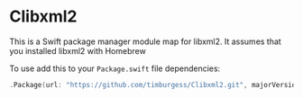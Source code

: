 # Clibxml2
This is a Swift package manager module map for libxml2. It assumes that you installed libxml2 with Homebrew

To use add this to your `Package.swift` file dependencies: 
```swift
.Package(url: "https://github.com/timburgess/Clibxml2.git", majorVersion: 2)
```
